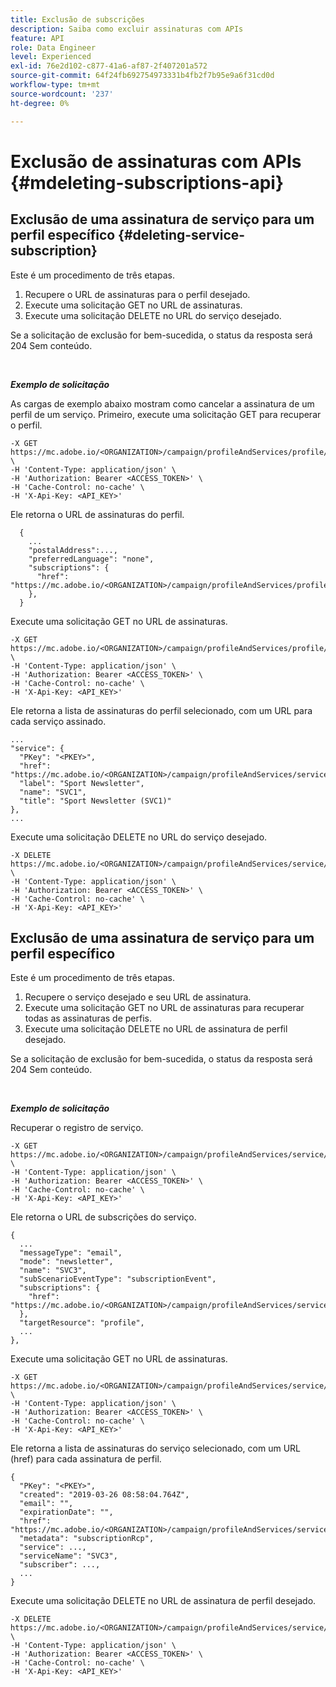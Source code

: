 ```yaml
---
title: Exclusão de subscrições
description: Saiba como excluir assinaturas com APIs
feature: API
role: Data Engineer
level: Experienced
exl-id: 76e2d102-c877-41a6-af87-2f407201a572
source-git-commit: 64f24fb692754973331b4fb2f7b95e9a6f31cd0d
workflow-type: tm+mt
source-wordcount: '237'
ht-degree: 0%

---
```


# Exclusão de assinaturas com APIs {#mdeleting-subscriptions-api}

<!--NOTE TO WRITER: There are two duplicate headings that seem to have the same content. Delete one? Rename if different?-->

## Exclusão de uma assinatura de serviço para um perfil específico {#deleting-service-subscription}

Este é um procedimento de três etapas.

1. Recupere o URL de assinaturas para o perfil desejado.
1. Execute uma solicitação GET no URL de assinaturas.
1. Execute uma solicitação DELETE no URL do serviço desejado.

Se a solicitação de exclusão for bem-sucedida, o status da resposta será 204 Sem conteúdo.

<br/>

***Exemplo de solicitação***

As cargas de exemplo abaixo mostram como cancelar a assinatura de um perfil de um serviço. Primeiro, execute uma solicitação GET para recuperar o perfil.

```
-X GET https://mc.adobe.io/<ORGANIZATION>/campaign/profileAndServices/profile/<PKEY> \
-H 'Content-Type: application/json' \
-H 'Authorization: Bearer <ACCESS_TOKEN>' \
-H 'Cache-Control: no-cache' \
-H 'X-Api-Key: <API_KEY>'
```

Ele retorna o URL de assinaturas do perfil.

```
  {
    ...
    "postalAddress":...,
    "preferredLanguage": "none",
    "subscriptions": {
      "href": "https://mc.adobe.io/<ORGANIZATION>/campaign/profileAndServices/profile/<PKEY>/subscriptions/"
    },
  }
```

Execute uma solicitação GET no URL de assinaturas.

```
-X GET https://mc.adobe.io/<ORGANIZATION>/campaign/profileAndServices/profile/<PKEY>/subscriptions \
-H 'Content-Type: application/json' \
-H 'Authorization: Bearer <ACCESS_TOKEN>' \
-H 'Cache-Control: no-cache' \
-H 'X-Api-Key: <API_KEY>'
```

Ele retorna a lista de assinaturas do perfil selecionado, com um URL para cada serviço assinado.

```
...
"service": {
  "PKey": "<PKEY>",
  "href": "https://mc.adobe.io/<ORGANIZATION>/campaign/profileAndServices/service/<PKEY>",
  "label": "Sport Newsletter",
  "name": "SVC1",
  "title": "Sport Newsletter (SVC1)"
},
...
```

Execute uma solicitação DELETE no URL do serviço desejado.

```
-X DELETE https://mc.adobe.io/<ORGANIZATION>/campaign/profileAndServices/service/<PKEY> \
-H 'Content-Type: application/json' \
-H 'Authorization: Bearer <ACCESS_TOKEN>' \
-H 'Cache-Control: no-cache' \
-H 'X-Api-Key: <API_KEY>'
```

<!-- + réponse -->

## Exclusão de uma assinatura de serviço para um perfil específico

Este é um procedimento de três etapas.

1. Recupere o serviço desejado e seu URL de assinatura.
1. Execute uma solicitação GET no URL de assinaturas para recuperar todas as assinaturas de perfis.
1. Execute uma solicitação DELETE no URL de assinatura de perfil desejado.

Se a solicitação de exclusão for bem-sucedida, o status da resposta será 204 Sem conteúdo.

<br/>

***Exemplo de solicitação***

Recuperar o registro de serviço.

```
-X GET https://mc.adobe.io/<ORGANIZATION>/campaign/profileAndServices/service/<PKEY> \
-H 'Content-Type: application/json' \
-H 'Authorization: Bearer <ACCESS_TOKEN>' \
-H 'Cache-Control: no-cache' \
-H 'X-Api-Key: <API_KEY>'
```

Ele retorna o URL de subscrições do serviço.

```
{
  ...
  "messageType": "email",
  "mode": "newsletter",
  "name": "SVC3",
  "subScenarioEventType": "subscriptionEvent",
  "subscriptions": {
    "href": "https://mc.adobe.io/<ORGANIZATION>/campaign/profileAndServices/service/<PKEY>/subscriptions/"
  },
  "targetResource": "profile",
  ...
},
```

Execute uma solicitação GET no URL de assinaturas.

```
-X GET https://mc.adobe.io/<ORGANIZATION>/campaign/profileAndServices/service/<PKEY>/subscriptions \
-H 'Content-Type: application/json' \
-H 'Authorization: Bearer <ACCESS_TOKEN>' \
-H 'Cache-Control: no-cache' \
-H 'X-Api-Key: <API_KEY>'
```

Ele retorna a lista de assinaturas do serviço selecionado, com um URL (href) para cada assinatura de perfil.

```
{
  "PKey": "<PKEY>",
  "created": "2019-03-26 08:58:04.764Z",
  "email": "",
  "expirationDate": "",
  "href": "https://mc.adobe.io/<ORGANIZATION>/campaign/profileAndServices/service/<PKEY>/subscriptions/<PKEY>",
  "metadata": "subscriptionRcp",
  "service": ...,
  "serviceName": "SVC3",
  "subscriber": ...,
  ...
}
```

Execute uma solicitação DELETE no URL de assinatura de perfil desejado.

```
-X DELETE https://mc.adobe.io/<ORGANIZATION>/campaign/profileAndServices/service/<PKEY>/subscriptions/<PKEY> \
-H 'Content-Type: application/json' \
-H 'Authorization: Bearer <ACCESS_TOKEN>' \
-H 'Cache-Control: no-cache' \
-H 'X-Api-Key: <API_KEY>'
```

<!-- + réponse -->

